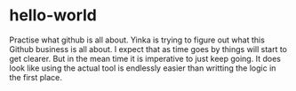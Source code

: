 # hello-world
Practise what github is all about.
Yinka is trying to figure out what this Github business is all about.
I expect that as time goes by things will start to get clearer.
But in the mean time it is imperative to just keep going.
It does look like using the actual tool is endlessly easier than writting the logic in the first place.
